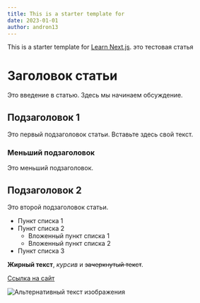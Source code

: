 ```yaml
---
title: This is a starter template for
date: 2023-01-01
author: andron13
---
```


This is a starter template for [Learn Next.js](https://nextjs.org/learn). это тестовая статья


# Заголовок статьи

Это введение в статью. Здесь мы начинаем обсуждение.

## Подзаголовок 1

Это первый подзаголовок статьи. Вставьте здесь свой текст.

### Меньший подзаголовок

Это меньший подзаголовок.

## Подзаголовок 2

Это второй подзаголовок статьи.

- Пункт списка 1
- Пункт списка 2
    - Вложенный пункт списка 1
    - Вложенный пункт списка 2
- Пункт списка 3

**Жирный текст**, *курсив* и ~~зачеркнутый текст~~.

[Ссылка на сайт](https://example.com)

![Альтернативный текст изображения](/path/to/image.jpg)
